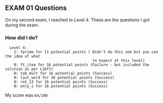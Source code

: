## EXAM 01 Questions

On my second exam, I reached to Level 4. These are the questions I got during the exam.

### How did I do?

```
  Level 4:
    1: fprime for 11 potential points ( Didn't do this one but you can the idea of what
                                        to expect at this level)
    0: ft_itoa for 16 potential points (Failure - but included the solution as per Libft)
    0: tab_mult for 16 potential points (Success)
    0: last_word for 16 potential points (Success)
    0: rot_13 for 16 potential points (Success)
    0: only_z for 16 potential points (Success)
```
My score was `64/100`
